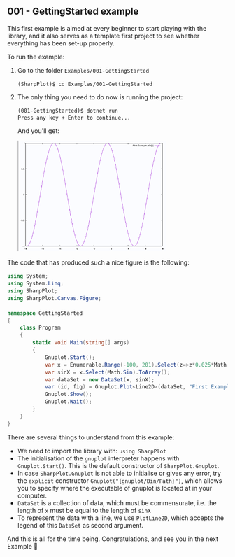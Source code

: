 ## 001 - GettingStarted example

This first example is aimed at every beginner to start playing with the library, and it also serves as a template first project to see whether everything has been set-up properly.

To run the example:

1. Go to the folder `Examples/001-GettingStarted`

   ```shell
   (SharpPlot)$ cd Examples/001-GettingStarted
   ```

2. The only thing you need to do now is running the project:

   ```shell
   (001-GettingStarted)$ dotnet run
   Press any key + Enter to continue...
   ```

   And you'll get:

   <img src="Figures/simple-project.png" alt="simple-project" style="zoom:33%;" />

The code that has produced such a nice figure is the following:

```c#
using System;
using System.Linq;
using SharpPlot;
using SharpPlot.Canvas.Figure;

namespace GettingStarted
{
    class Program
    {
        static void Main(string[] args)
        {
            Gnuplot.Start();
            var x = Enumerable.Range(-100, 201).Select(z=>z*0.025*Math.PI).ToArray();
            var sinX = x.Select(Math.Sin).ToArray();
            var dataSet = new DataSet(x, sinX);
            var (id, fig) = Gnuplot.Plot<Line2D>(dataSet, "First Example: sin(x)");
            Gnuplot.Show();
            Gnuplot.Wait();
        }
    }
}
```

There are several things to understand from this example:

* We need to import the library with: `using SharpPlot`
* The initialisation of the `gnuplot` interpreter happens with `Gnuplot.Start()`. This is the default constructor of `SharpPlot.Gnuplot`.
* In case `SharpPlot.Gnuplot` is not able to initialise or gives any error, try the `explicit` constructor `Gnuplot("{gnuplot/Bin/Path}")`, which allows you to specify where the executable of gnuplot is located at in your computer.
* `DataSet` is a collection of data, which must be commensurate, i.e. the length of `x` must be equal to the length of `sinX`
* To represent the data with a line, we use `PlotLine2D`, which accepts the legend of this `DataSet` as second argument.

And this is all for the time being. Congratulations, and see you in the next Example &#128079;